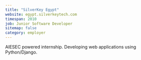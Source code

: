```yaml
---
title: "SilverKey Egypt"
website: egypt.silverkeytech.com
timespan: 2010
job: Junior Software Developer
sitemap: false
category: employer
---
```


AIESEC powered internship. Developing web applications using Python/Django.
